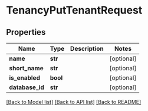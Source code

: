# TenancyPutTenantRequest


## Properties
Name | Type | Description | Notes
------------ | ------------- | ------------- | -------------
**name** | **str** |  | [optional] 
**short_name** | **str** |  | [optional] 
**is_enabled** | **bool** |  | [optional] 
**database_id** | **str** |  | [optional] 

[[Back to Model list]](../README.md#documentation-for-models) [[Back to API list]](../README.md#documentation-for-api-endpoints) [[Back to README]](../README.md)


